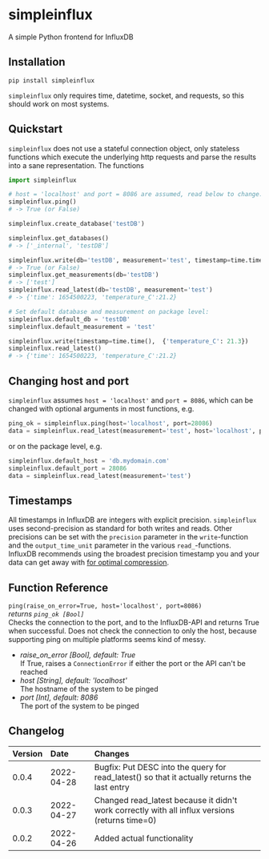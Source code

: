 # simpleinflux
A simple Python frontend for InfluxDB

## Installation
```
pip install simpleinflux
```
`simpleinflux` only requires time, datetime, socket, and requests, so this should work on most systems.

## Quickstart
`simpleinflux` does not use a stateful connection object, only stateless functions which execute the underlying http requests and parse the results into a sane representation. The functions
```python
import simpleinflux

# host = 'localhost' and port = 8086 are assumed, read below to change:
simpleinflux.ping()
# -> True (or False)

simpleinflux.create_database('testDB')

simpleinflux.get_databases()
# -> ['_internal', 'testDB']

simpleinflux.write(db='testDB', measurement='test', timestamp=time.time(),  {'temperature_C': 21.2})
# -> True (or False)
simpleinflux.get_measurements(db='testDB')
# -> ['test']
simpleinflux.read_latest(db='testDB', measurement='test')
# -> {'time': 1654500223, 'temperature_C':21.2}

# Set default database and measurement on package level:
simpleinflux.default_db = 'testDB'
simpleinflux.default_measurement = 'test'

simpleinflux.write(timestamp=time.time(),  {'temperature_C': 21.3})
simpleinflux.read_latest()
# -> {'time': 1654500223, 'temperature_C':21.2}
```

## Changing host and port
`simpleinflux` assumes `host = 'localhost'` and `port = 8086`, which can be changed with optional arguments in most functions, e.g.
```python
ping_ok = simpleinflux.ping(host='localhost', port=28086)
data = simpleinflux.read_latest(measurement='test', host='localhost', port=28086)
```
or on the package level, e.g.
```python
simpleinflux.default_host = 'db.mydomain.com'
simpleinflux.default_port = 28086
data = simpleinflux.read_latest(measurement='test')
```

## Timestamps
All timestamps in InfluxDB are integers with explicit precision. `simpleinflux` uses second-precision as standard for both writes and reads. Other precisions can be set with the `precision` parameter in the `write`-function and the `output_time_unit` parameter in the various `read_`-functions.  
InfluxDB recommends using the broadest precision timestamp you and your data can get away with [for optimal compression](https://docs.influxdata.com/influxdb/v1.8/tools/api/#write-http-endpoint).  

## Function Reference
```ping(raise_on_error=True, host='localhost', port=8086)```  
*returns ```ping_ok [Bool]```*  
Checks the connection to the port, and to the InfluxDB-API and returns True when successful. Does not check the connection to only the host, because supporting ping on multiple platforms seems kind of messy.  
- *raise_on_error [Bool], default: True*  
If True, raises a `ConnectionError` if either the port or the API can't be reached
- *host [String], default: 'localhost'*  
The hostname of the system to be pinged
- *port [Int], default: 8086*  
The port of the system to be pinged

## Changelog

| Version | Date | Changes |
| :------ | :----| :----------- |
| 0.0.4 | 2022-04-28 | Bugfix: Put DESC into the query for read\_latest() so that it actually returns the last entry |
| 0.0.3 | 2022-04-27 | Changed read\_latest because it didn't work correctly with all influx versions (returns time=0) |
| 0.0.2 | 2022-04-26 | Added actual functionality |
